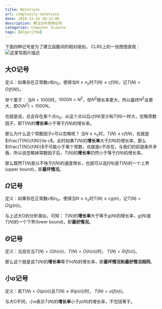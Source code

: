 ```yaml
---
title: Notations
url: complexity-notations
date: 2018-12-24 10:22:00
description: 算法分析常用记号
categories: Computer Science
tags: [Algorithm]
---
```


下面四种记号是为了建立函数间的相对级别。
CLRS上的一张图很直观：
![这里写图片描述](https://img-blog.csdn.net/20180517130818654)

**大O记号**
--------

定义：如果存在正常数$c$和$n_0$，使得当$N\ge n_o$时$T(N)\le cf(N)$，记$T(N)=O(f(N))$。

举个栗子：
当$N < 1000$时，$1000N\gt N^2$，但$N^2$增长率更大，所以最终$N^2$会更大，即$O(N^2)=1000N$。

也就是说，总会存在某个点$n_0$，从这个点以后$cf(N)$至少和$T(N)$一样大，忽略常数因子，即$T(N)$的**增长率**小于等于$f(N)$的增长率。

那么为什么这个常数因子$c$可以忽略呢？
当$N\ge n_o$时，$T(N)\le cf(N)$，也就是$\frac{T(N)}{f(N)}\le c$。此时如果$T(N)$的**增长率**大于$f(N)$的增长率，那么$\frac{T(N)}{f(N)}$不可能小于某个常数，也就是$c$不存在，与我们的前提条件矛盾，所以说忽略掉常数因子后，$T(N)$的**增长率**仍然小于等于$f(N)$的增长率。

那么既然$T(N)$是以不快于$f(N)$的速度增长，也就可以说$f(N)$是$T(N)$的一个上界(upper bound)，即**最坏情况**。 

**$\Omega$记号**
--------------

定义：如果存在正常数$c$和$n_0$，使得当$N\ge n_o$时$T(N)\ge cg(n)$，记$T(N)=\Omega(g(n))$。

与上述大O的分析类似，可知：
$T(N)$的**增长率**大于等于$g(N)$的增长率，$g(N)$是$T(N)$的一个下界(lower bound)，即**最好情况**。

**$\Theta$记号**
--------------

定义：当且仅当$T(N)=\Omega(h(n))$、$T(N)=O(h(n))$时，
$T(N)=\Theta(f(n))$。

那么这个就是说$T(N)$的**增长率**等于$h(N)$的增长率，即**最坏情况和最好情况相同**。

**小o记号**
--------

定义：若$T(N)=O(p(n))$且$T(N)\neq\Theta(p(n))$时，
$T(N)=o(f(n))$。

与大O不同，小o表示$T(N)$的**增长率**小于$p(N)$的增长率，不包括等于。